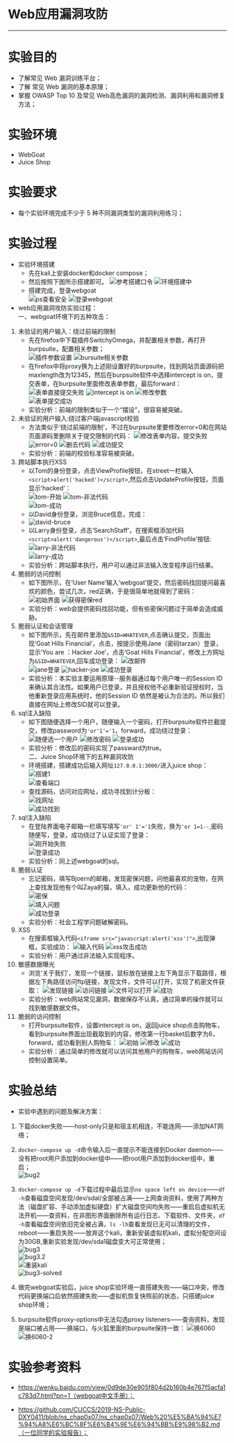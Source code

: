 ﻿# Web应用漏洞攻防
---

# 实验目的
- 了解常见 Web 漏洞训练平台；
- 了解 常见 Web 漏洞的基本原理；
- 掌握 OWASP Top 10 及常见 Web高危漏洞的漏洞检测、漏洞利用和漏洞修复方法；

# 实验环境
- WebGoat
- Juice Shop

# 实验要求
- 每个实验环境完成不少于 5 种不同漏洞类型的漏洞利用练习；
# 实验过程
- 实验环境搭建
    - 先在kali上安装docker和docker compose；
    - 然后按照下图所示搭建即可。 
    ![参考搭建口令][1]
    ![环境搭建中][2]
    - 搭建完成，登录webgoat  
    ![ps查看安全][3]
    ![登录webgoat][4]
- web应用漏洞攻防实验过程：  
一、webgoat环境下的五种攻击：  
1. 未验证的用户输入：绕过前端的限制  
    - 先在firefox中下载插件SwitchyOmega，并配置相关参数，再打开burpsuite，配置相关参数；  
    ![插件参数设置][5]
    ![bursuite相关参数][6]  
    - 在firefox中将proxy换为上述刚设置好的burpsuite，找到网站页面源码把maxlength改为12345，然后在burpsuite软件中选择intercept is on，提交表单，在burpsuite里面修改表单参数，最后forward： 
    ![表单直接提交失败][7]
    ![intercept is on][8] 
    ![修改参数][9]  
    ![表单提交成功][10]  
    - 实验分析：前端的限制类似于一个“摆设”，很容易被突破。
2. 未验证的用户输入:绕过客户端javascript校验  
    - 方法类似于‘绕过前端的限制’，不过在burpsuite里要修改error=0和在网站页面源码里删除关于提交限制的代码：
    ![修改表单内容，提交失败][11]
    ![error=0][12]
    ![删去代码][13]
    ![成功提交][14]
    - 实验分析：前端的校验标准容易被突破。
3. 跨站脚本执行XSS
    - 以Tom的身份登录，点击ViewProfile按钮，在street一栏输入`<script>alert('hacked')</script>`,然后点击UpdateProfile按钮，页面显示‘hacked’：  
    ![tom-开始][15]
    ![tom-非法代码][16]  
    ![tom-成功][17]
    - 以David身份登录，浏览Bruce信息，完成：  
    - ![david-bruce][18]  
    - 以Larry身份登录，点击‘SearchStaff’，在搜索框添加代码`<script>alert('dangerous')</script>`,最后点击‘FindProfile’按钮:  
    ![larry-非法代码][19]  
    ![larry-成功][20]
    - 实验分析：跨站脚本执行，用户可以通过非法输入改变程序运行结果。
4. 脆弱的访问控制  
    - 如下图所示，在‘User Name’输入‘webgoat’提交，然后密码找回提问最喜欢的颜色，尝试几次，red正确，于是很简单地就得到了密码：
    ![初始界面][21]
    ![获得密保red][22]  
    - 实验分析：web会提供密码找回功能，但有些密保问题过于简单会造成威胁。
5. 脆弱认证和会话管理
    - 如下图所示，先在邮件里添加`&SID=WHATEVER`,点击确认提交，页面出现‘Goat Hills Financial’，点击，按提示使用Jane（密码tarzan）登录，显示‘You are ：Hacker Joe’，点击‘Goat Hills Financial’，修改上方网址为`&SID=WHATEVER`,回车成功登录：
    ![改邮件][23]  
    ![jane登录][24]
    ![hacker-joe][25]
    ![成功登录][26]
    - 实验分析：本实验主要运用原理--服务器通过每个用户唯一的Session ID 来确认其合法性。如果用户已登录，并且授权他不必重新验证授权时，当他重新登录应用系统时，他的Session ID 依然是被认为合法的。所以我们直接在网址上修改SID就可以登录。
6. sql注入缺陷
    - 如下图随便选择一个用户，随便输入一个密码，打开burpsuite软件拦截提交，修改password为`'or'1'='1`，forward，成功绕过登录：
    ![随便选一个用户][27]
    ![修改密码][28]
    ![登录成功][29]
    - 实验分析：修改后的密码实现了passward为true。  
二、Juice Shop环境下的五种漏洞攻防  
    - 环境搭建，搭建成功后输入网址`127.0.0.1:3000/`进入juice shop：
    ![搭建1][30]  
    ![查看端口][31]  
    - 查找源码，访问对应网址，成功寻找到计分板：  
    ![找网址][32]  
    ![成功找到][33]  
1. sql注入缺陷  
    - 在登陆界面电子邮箱一栏填写填写`'or' 1'='1`失败，换为`'or 1=1--`,密码随便写，登录，成功绕过了认证实现了登录：  
    ![刚开始失败][34]  
    ![登录成功][35]  
    - 实验分析：同上述webgoat的sql。
2. 脆弱认证
    - 忘记密码，填写Bjoern的邮箱，发现密保问题，问他最喜欢的宠物，在网上查找发现他有个叫Zaya的猫，填入，成功更新他的代码：  
    ![密保][36]  
    ![填入问题][37]  
    ![成功登录][38]  
    - 实验分析：社会工程学问题破解密码。
3. XSS
    - 在搜索框输入代码`<iframe src="javascript:alert('xss')">`,出现弹框，实验成功：
    ![输入代码][39]
    ![xss攻击成功][40]
    - 实验分析：用户通过非法输入实现程序。
4. 敏感数据曝光
    - 浏览‘关于我们’，发现一个链接，鼠标放在链接上左下角显示下载路径，根据左下角路径访问ftp链接，发现文件，文件可以打开，实现了机密文件获取：
    ![发现链接][41]
    ![访问链接][42]
    ![文件可以打开][43]
    ![成功][44]
    - 实验分析：web网站常见漏洞，数据保存不认真，通过简单的操作就可以找到敏感数据文件。
5. 脆弱的访问控制
    - 打开burpsuite软件，设置intercept is on，返回juice shop点击购物车，看到burpsuite界面出现截取到的内容，修改第一行basket后数字为6，forward，成功看到别人购物车：
    ![初始][45]
    ![修改][46]
    ![成功][47]
    - 实验分析：通过简单的修改就可以访问其他用户的购物车，web网站访问控制设置简单。
    
# 实验总结
- 实验中遇到的问题及解决方案：  
1. 下载docker失败——host-only只是和宿主机相连，不能连网——添加NAT网络；
2. `docker-compose up -d`命令输入后一直提示不能连接到Docker daemon——没有把root用户添加到docker组中——把root用户添加到docker组中，重启；  
![bug2][48]  

3. `docker-compose up -d`下载过程中最后显示`no space left on device`——`df -h`查看磁盘空间发现/dev/sdal/全部被占满——上网查询资料，使用了两种方法（磁盘扩容、手动添加虚拟硬盘）扩大磁盘空间均失败——重启后虚拟机无法开机——查资料，在非图形界面删除所有运行日志、下载软件、文件夹，`df -h`查看磁盘空间依旧完全被占满，`ls -lh`查看发现已无可以清理的文件，reboot——重启失败——放弃这个kali，重新安装虚拟机kali，虚拟分配空间设为30GB,重新实验发现/dev/sda1磁盘变大可正常使用；  
![bug3][49]  
![bug3.2][50]  
![重装kali][51]  
![bug3-solved][52]  

4. 做完webgoat实验后，juice shop实验环境一直搭建失败——端口冲突，修改代码更换端口后依然搭建失败——虚拟机恢复快照前的状态，只搭建juice shop环境；
5. burpsuite软件proxy-options中无法勾选proxy listeners——查询资料，发现是端口被占用——换端口，与火狐里面的burpsuite保持一致：
    ![换6060][53]
    ![换6060-2][54]  

# 实验参考资料
- https://wenku.baidu.com/view/0d9de30e905f804d2b160b4e767f5acfa1c783d7.html?pn=1（webgoat中文手册）；
- https://github.com/CUCCS/2019-NS-Public-DXY0411/blob/ns_chap0x07/ns_chap0x07/Web%20%E5%BA%94%E7%94%A8%E6%BC%8F%E6%B4%9E%E6%94%BB%E9%98%B2.md（一位同学的实验报告）；


  [1]: https://s2.ax1x.com/2019/11/22/M75QTe.jpg
  [2]: https://s2.ax1x.com/2019/11/22/M75nOK.jpg
  [3]: https://s2.ax1x.com/2019/11/22/M753Yd.jpg
  [4]: https://s2.ax1x.com/2019/11/22/M75MwD.jpg
  [5]: https://s2.ax1x.com/2019/11/22/M7oGsP.jpg
  [6]: https://s2.ax1x.com/2019/11/22/M7o8Mt.jpg
  [7]: https://s2.ax1x.com/2019/11/23/MbVIH0.jpg
  [8]: https://s2.ax1x.com/2019/11/22/M7oMPH.jpg
  [9]: https://s2.ax1x.com/2019/11/22/M7oJqf.jpg
  [10]: https://s2.ax1x.com/2019/11/22/M7o1xI.jpg
  [11]: https://s2.ax1x.com/2019/11/23/MbVTEV.jpg
  [12]: https://s2.ax1x.com/2019/11/23/MbV5Bq.jpg
  [13]: https://s2.ax1x.com/2019/11/23/Mb5U0K.jpg
  [14]: https://s2.ax1x.com/2019/11/23/MbV4un.jpg
  [15]: https://s2.ax1x.com/2019/11/24/MLUKvd.jpg
  [16]: https://s2.ax1x.com/2019/11/24/MLUugH.jpg
  [17]: https://s2.ax1x.com/2019/11/24/MLUGUf.jpg
  [18]: https://s2.ax1x.com/2019/11/24/MLU8VP.jpg
  [19]: https://s2.ax1x.com/2019/11/24/MLUlDI.jpg
  [20]: https://s2.ax1x.com/2019/11/24/MLUQKA.jpg
  [21]: https://s2.ax1x.com/2019/11/24/MLwU2D.jpg
  [22]: https://s2.ax1x.com/2019/11/24/MLw8V1.jpg
  [23]: https://s2.ax1x.com/2019/11/24/MLwlr9.jpg
  [24]: https://s2.ax1x.com/2019/11/24/MLwQKJ.jpg
  [25]: https://s2.ax1x.com/2019/11/24/MLwJ56.jpg
  [26]: https://s2.ax1x.com/2019/11/24/MLwrVI.jpg
  [27]: https://s2.ax1x.com/2019/11/24/MLImv9.jpg
  [28]: https://s2.ax1x.com/2019/11/24/MLIegJ.jpg
  [29]: https://s2.ax1x.com/2019/11/24/MLIZ34.jpg
  [30]: https://s2.ax1x.com/2019/11/24/MLbsje.jpg
  [31]: https://s2.ax1x.com/2019/11/24/MLbrcD.jpg
  [32]: https://s2.ax1x.com/2019/11/24/MLq0Vs.png
  [33]: https://s2.ax1x.com/2019/11/24/MLqdbj.jpg
  [34]: https://s2.ax1x.com/2019/11/24/MLXTGq.jpg
  [35]: https://s2.ax1x.com/2019/11/24/MLX7R0.jpg
  [36]: https://s2.ax1x.com/2019/11/24/MLjdS0.jpg
  [37]: https://s2.ax1x.com/2019/11/24/MLjUWq.jpg
  [38]: https://s2.ax1x.com/2019/11/24/MLjwlV.jpg
  [39]: https://s2.ax1x.com/2019/11/24/MLvkpq.jpg
  [40]: https://s2.ax1x.com/2019/11/24/MLvA10.jpg
  [41]: https://s2.ax1x.com/2019/11/24/MLzNYd.jpg
  [42]: https://s2.ax1x.com/2019/11/24/MLzJTe.jpg
  [43]: https://s2.ax1x.com/2019/11/24/MLzGwD.jpg
  [44]: https://s2.ax1x.com/2019/11/24/MLztFH.jpg
  [45]: https://s2.ax1x.com/2019/11/24/MOSvCj.jpg
  [46]: https://s2.ax1x.com/2019/11/24/MOSx8s.jpg
  [47]: https://s2.ax1x.com/2019/11/24/MOSX5Q.jpg
  [48]: https://s2.ax1x.com/2019/11/22/M75AY9.jpg
  [49]: https://s2.ax1x.com/2019/11/22/M75io4.jpg
  [50]: https://s2.ax1x.com/2019/11/22/M75kFJ.jpg
  [51]: https://s2.ax1x.com/2019/11/22/M75ZS1.jpg
  [52]: https://s2.ax1x.com/2019/11/22/M75EWR.jpg
  [53]: https://s2.ax1x.com/2019/11/24/MOC33d.jpg
  [54]: https://s2.ax1x.com/2019/11/24/MOC19H.jpg